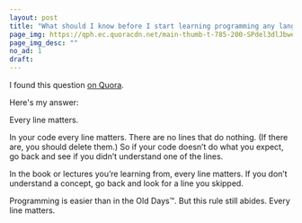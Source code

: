 ```yaml
---
layout: post
title: "What should I know before I start learning programming any language?"
page_img: https://qph.ec.quoracdn.net/main-thumb-t-785-200-SPdel3dlJbwe69kzHRdC9zraBLeasYX0.jpeg
page_img_desc: ""
no_ad: 1
draft: 
---
```


I found this question <a href="https://www.quora.com/What-should-I-know-before-I-start-learning-programming-any-language/">on Quora</a>.

Here's my answer:

Every line matters.

In your code every line matters. There are no lines that do nothing. (If there are, you should delete them.) So if your code doesn’t do what you expect, go back and see if you didn’t understand one of the lines.

In the book or lectures you’re learning from, every line matters. If you don’t understand a concept, go back and look for a line you skipped.

Programming is easier than in the Old Days™. But this rule still abides. Every line matters.